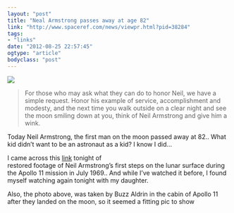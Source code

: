 ```yaml
---
layout: "post"
title: "Neal Armstrong passes away at age 82"
link: "http://www.spaceref.com/news/viewpr.html?pid=38284"
tags: 
- "links"
date: "2012-08-25 22:57:45"
ogtype: "article"
bodyclass: "post"
---
```


![](http://cdn.rogerstringer.com/media/120826ArmstronAfter.jpg)

> For those who may ask what they can do to honor Neil, we have a simple request. Honor his example of service, accomplishment and modesty, and the next time you walk outside on a clear night and see the moon smiling down at you, think of Neil Armstrong and give him a wink.

Today Neil Armstrong, the first man on the moon passed away at 82.. What kid didn’t want to be an astronaut as a kid? I know I did…

I came across this [link](http://www.nasa.gov/multimedia/videogallery/index.html?media_id=11463016) tonight of  
 restored footage of Neil Armstrong’s first steps on the lunar surface during the Apollo 11 mission in July 1969.. And while I’ve watched it before, I found myself watching again tonight with my daughter.

Also, the photo above, was taken by Buzz Aldrin in the cabin of Apollo 11 after they landed on the moon, so it seemed a fitting pic to show